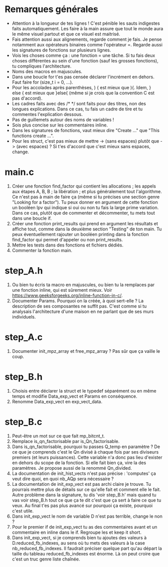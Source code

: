 # Remarques générales
- Attention à la longueur de tes lignes ! C'est pénible les sauts indigestes
  faits automatiquement. Les faire à la main assure que tout le monde aura le
  même visuel partout et que ce visuel est maitrisé.
- Fais attention aussi aux alignements, regarde comment je fais. Je pense
  notamment aux opérateurs binaires comme l'opérateur =. Regarde aussi les
  signatures de fonctions sur plusieurs lignes.
- Vois les choses comme ça : une fonction = une tâche. Si tu fais deux choses
  différentes au sein d'une fonction (sauf les grosses fonctions), tu
  compliques l'architecture.
- Noms des macros en majuscules.
- Dans une boucle for t'es pas censée déclarer l'incrément en dehors. Faut
  faire for (size_t i = 0, …).
- Pour les accolades après parenthèses, ) { est mieux que ){. Idem, } else {
  est mieux que }else{ (même si je crois que la convention C est pas d'accord).
- Les cadres faits avec des /* */ sont faits pour des titres, non des longues
  explications. Dans ce cas, tu fais un cadre de tire et tu commentes
  l'explication dessous.
- Pas de guillemets autour des noms de variables !
- Sois plus concise sur les commentaires inline.
- Dans les signatures de fonctions, vaut mieux dire "Create …" que "This
  functions create …".
- Pour les struct, c'est pas mieux de mettre -> (sans espaces) plutôt que  ->
  (avec espaces) ? Si t'es d'accord que c'est mieux sans espaces, change.

# main.c
1. Créer une fonction find_factor qui contient les allocations ; les appels aux
   étapes A, B, B ; la libération ; et plus généralement tout l'algorithme. Ce
   n'est pas à main de faire ça (même si tu précises une section genre "Looking
   for a factor"). Tu peux donner en argument de cette fonction un booléen lpv
   qui indique si oui ou non tu fais la large prime variation. Dans ce cas,
   plutôt que de commenter et décommenter, tu mets tout dans une boucle if.
2. Créer une fonction print_results qui prend en argument les résultats et
   affiche tout, comme dans la deuxième section "Testing" de ton main. Tu peux
   éventuellement rajouter un booléen printing dans la fonction find_factor qui
   permet d'appeler ou non print_results.
3. Mettre les tests dans des fonctions et fichiers dédiés.
4. Commenter la fonction main.

# step_A.h
1. Ou bien tu écris ta macro en majuscules, ou bien tu la remplaces par une
   fonction inline, qui est sûrement mieux. Voir
   https://www.geeksforgeeks.org/inline-function-in-c/.
1. Documenter Params. Pourquoi on la créée, à quoi sert-elle ? La description
   de ses composantes ne suffit pas. C'est comme si tu analysais l'architecture
   d'une maison en ne parlant que de ses murs individuels.

# step_A.c
1. Documenter init_mpz_array et free_mpz_array ? Pas sûr que ça vaille le coup.

# step_B.h
1. Choisis entre déclarer la struct et le typedef séparément ou en même temps
   et modifie Data_exp_vect et Params en conséquence.
2. Renomme Data_exp_vect en exp_vect_data.

# step_B.c
1. Peut-être un mot sur ce que fait mp_bitcnt_t.
2. Remplace is_qn_factorisable par is_Qn_factorisable.
3. Dans is_qn_factorisable, pourquoi tu passes Q_temp en paramètre ? De ce que
   je comprends c'est le Qn divisé à chaque fois par ses diviseurs premiers (et
   leurs puissances). Cette variable n'a donc pas lieu d'exister en dehors du
   scope de la fonction. Si elle fait bien ça, vire la des paramètres. Je
   propose aussi de la renommé Qn_divided.
4. La documentation de init_hist_vects n'est pas précise : 'computes' ça veut
   dire quoi, en quoi nb_AQp sera nécessaire ?
5. La documentation de init_exp_vect est pas archi claire je trouve. Tu
   pourrais mettre plus de détails sur ce qu'elle fait et comment elle le fait.
   Autre problème dans la signature, tu dis 'voir step_B.h' mais quand tu vas
   voir step_B.h tout ce que ça te dit c'est que ça sert à faire ce que tu
   veux. Au final t'es pas plus avancé sur pourquoi ça existe, pourquoi c'est
   utile.
6. Dans init_exp_vect le nom de variable D n'est pas terrible, change le non ?
7. Pour le premier if de init_exp_vect tu as des commentaires avant et un
   commentaire en inline dans le if. Regroupe les et keep it short.
8. Dans init_exp_vect, si je comprends bien tu ajoutes des valeurs à
   D.reduced_fb_indexes, au sens où tu mets des valeurs à la case
   nb_reduced_fb_indexes. Il faudrait préciser quelque part qu'au départ la
   taille du tableau reduced_fb_indexes est énorme. Là on peut croire que c'est
   un truc genre liste chaînée.
